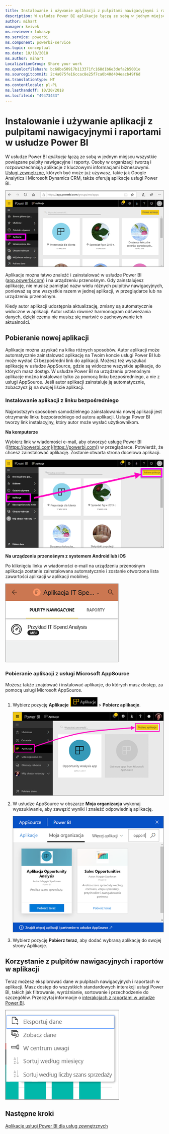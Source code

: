 ```yaml
---
title: Instalowanie i używanie aplikacji z pulpitami nawigacyjnymi i raportami w usłudze Power BI
description: W usłudze Power BI aplikacje łączą ze sobą w jednym miejscu wszystkie powiązane pulpity nawigacyjne i raporty.
author: mihart
manager: kvivek
ms.reviewer: lukaszp
ms.service: powerbi
ms.component: powerbi-service
ms.topic: conceptual
ms.date: 10/18/2018
ms.author: mihart
LocalizationGroup: Share your work
ms.openlocfilehash: bc68be50917b113371fc168d1b6e3defa2b5001e
ms.sourcegitcommit: 2c4a075fe16ccac8e25f7ca0b40d404eacb49f6d
ms.translationtype: HT
ms.contentlocale: pl-PL
ms.lasthandoff: 10/20/2018
ms.locfileid: "49473433"
---
```

# <a name="install-and-use-apps-with-dashboards-and-reports-in-power-bi"></a>Instalowanie i używanie aplikacji z pulpitami nawigacyjnymi i raportami w usłudze Power BI
W usłudze Power BI *aplikacje* łączą ze sobą w jednym miejscu wszystkie powiązane pulpity nawigacyjne i raporty. Osoby w organizacji tworzą i rozpowszechniają aplikacje z kluczowymi informacjami biznesowymi. [Usługi zewnętrzne](end-user-connect-to-services.md), których być może już używasz, takie jak Google Analytics i Microsoft Dynamics CRM, także oferują aplikacje usługi Power BI. 

![Aplikacje w usłudze Power BI](./media/end-user-apps/power-bi-apps-navbar.png)

Aplikacje można łatwo znaleźć i zainstalować w usłudze Power BI ([app.powerbi.com](https:app.powerbi.com)) i na urządzeniu przenośnym. Gdy zainstalujesz aplikację, nie musisz pamiętać nazw wielu różnych pulpitów nawigacyjnych, ponieważ są one wszystkie razem w jednej aplikacji, w przeglądarce lub na urządzeniu przenośnym.

Kiedy autor aplikacji udostępnia aktualizację, zmiany są automatycznie widoczne w aplikacji. Autor ustala również harmonogram odświeżania danych, dzięki czemu nie musisz się martwić o zachowywanie ich aktualności. 

## <a name="get-a-new-app"></a>Pobieranie nowej aplikacji
Aplikacje można uzyskać na kilka różnych sposobów. Autor aplikacji może automatycznie zainstalować aplikację na Twoim koncie usługi Power BI lub może wysłać Ci bezpośredni link do aplikacji. Możesz też wyszukać aplikację w usłudze AppSource, gdzie są widoczne wszystkie aplikacje, do których masz dostęp. W usłudze Power BI na urządzeniu przenośnym aplikacje można instalować tylko za pomocą linku bezpośredniego, a nie z usługi AppSource. Jeśli autor aplikacji zainstaluje ją automatycznie, zobaczysz ją na swojej liście aplikacji.

### <a name="install-an-app-from-a-direct-link"></a>Instalowanie aplikacji z linku bezpośredniego
Najprostszym sposobem samodzielnego zainstalowania nowej aplikacji jest otrzymanie linku bezpośredniego od autora aplikacji. Usługa Power BI tworzy link instalacyjny, który autor może wysłać użytkownikom.

**Na komputerze** 

Wybierz link w wiadomości e-mail, aby otworzyć usługę Power BI ([https://powerbi.com](https://powerbi.com)) w przeglądarce. Potwierdź, że chcesz zainstalować aplikację. Zostanie otwarta strona docelowa aplikacji.

![Strona docelowa aplikacji w usłudze Power BI](./media/end-user-apps/power-bi-get-app.png)

**Na urządzeniu przenośnym z systemem Android lub iOS** 

Po kliknięciu linku w wiadomości e-mail na urządzeniu przenośnym aplikacja zostanie zainstalowana automatycznie i zostanie otworzona lista zawartości aplikacji w aplikacji mobilnej. 

![Lista zawartości aplikacji na urządzeniu przenośnym](./media/end-user-apps/power-bi-app-index-it-spend-360.png)

### <a name="get-the-app-from-microsoft-appsource"></a>Pobieranie aplikacji z usługi Microsoft AppSource
Możesz także znajdować i instalować aplikacje, do których masz dostęp, za pomocą usługi Microsoft AppSource. 

1. Wybierz pozycję **Aplikacje** ![Pozycja Aplikacje w lewym okienku nawigacji](./media/end-user-apps/power-bi-apps-bar.png) > **Pobierz aplikacje**. 
   
     ![Ikona Pobierz aplikacje](./media/end-user-apps/power-bi-service-apps-get-apps-oppty.png)
2. W usłudze AppSource w obszarze **Moja organizacja** wykonaj wyszukiwanie, aby zawęzić wyniki i znaleźć odpowiednią aplikację.
   
     ![Usługa AppSource, obszar Moja organizacja](./media/end-user-apps/power-bi-appsource-my-org.png)
3. Wybierz pozycję **Pobierz teraz**, aby dodać wybraną aplikację do swojej strony Aplikacje. 

## <a name="interact-with-the-dashboards-and-reports-in-the-app"></a>Korzystanie z pulpitów nawigacyjnych i raportów w aplikacji
Teraz możesz eksplorować dane w pulpitach nawigacyjnych i raportach w aplikacji. Masz dostęp do wszystkich standardowych interakcji usługi Power BI, takich jak filtrowanie, wyróżnianie, sortowanie i przechodzenie do szczegółów. Przeczytaj informacje o [interakcjach z raportami w usłudze Power BI](end-user-reading-view.md). 

![Eksportowanie danych z elementu wizualnego usługi Power BI](./media/end-user-apps/power-bi-service-export-data-visual.png)



## <a name="next-steps"></a>Następne kroki
[Aplikacje usługi Power BI dla usług zewnętrznych](end-user-connect-to-services.md)

